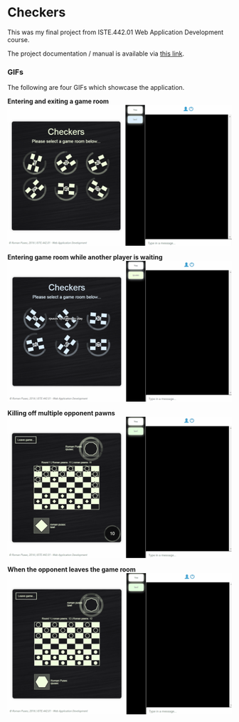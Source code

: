 # Checkers

This was my final project from ISTE.442.01 Web Application Development course. 

The project documentation / manual is available via [this link](https://github.com/rpusec/Checkers/raw/master/rpusec_checkers_manual.pdf).  

### GIFs ###

The following are four GIFs which showcase the application. 

**Entering and exiting a game room**
![gif1](https://raw.githubusercontent.com/rpusec/Checkers/master/gifs/gif1.gif)

**Entering game room while another player is waiting**
![gif2](https://raw.githubusercontent.com/rpusec/Checkers/master/gifs/gif2.gif)

**Killing off multiple opponent pawns**
![gif3](https://raw.githubusercontent.com/rpusec/Checkers/master/gifs/gif3.gif)

**When the opponent leaves the game room**
![gif4](https://raw.githubusercontent.com/rpusec/Checkers/master/gifs/gif4.gif)
